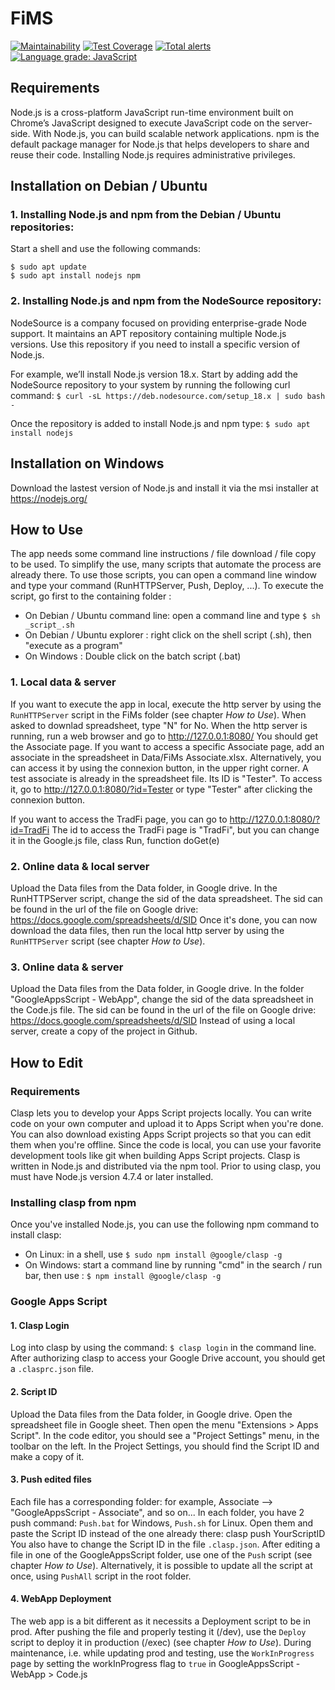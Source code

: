 # FiMS

[![Maintainability](https://api.codeclimate.com/v1/badges/c91149f9871e06746ae1/maintainability)](https://codeclimate.com/github/flodef/FiMS/maintainability)
[![Test Coverage](https://api.codeclimate.com/v1/badges/c91149f9871e06746ae1/test_coverage)](https://codeclimate.com/github/flodef/FiMS/test_coverage)
[![Total alerts](https://img.shields.io/lgtm/alerts/g/flodef/FiMS.svg?logo=lgtm&logoWidth=18)](https://lgtm.com/projects/g/flodef/FiMS/alerts/)
[![Language grade: JavaScript](https://img.shields.io/lgtm/grade/javascript/g/flodef/FiMS.svg?logo=lgtm&logoWidth=18)](https://lgtm.com/projects/g/flodef/FiMS/context:javascript)



## Requirements
Node.js is a cross-platform JavaScript run-time environment built on Chrome’s JavaScript designed to execute JavaScript code on the server-side. With Node.js, you can build scalable network applications.
npm is the default package manager for Node.js that helps developers to share and reuse their code.
Installing Node.js requires administrative privileges.

## Installation on Debian / Ubuntu
### 1. Installing Node.js and npm from the Debian / Ubuntu repositories:
Start a shell and use the following commands:
```
$ sudo apt update
$ sudo apt install nodejs npm
```

### 2. Installing Node.js and npm from the NodeSource repository:
NodeSource is a company focused on providing enterprise-grade Node support. It maintains an APT repository containing multiple Node.js versions. Use this repository if you need to install a specific version of Node.js.

For example, we’ll install Node.js version 18.x.
Start by adding add the NodeSource repository to your system by running the following curl command:
`$ curl -sL https://deb.nodesource.com/setup_18.x | sudo bash -`

Once the repository is added to install Node.js and npm type:
`$ sudo apt install nodejs`

## Installation on Windows
Download the lastest version of Node.js and install it via the msi installer at https://nodejs.org/

## How to Use
The app needs some command line instructions / file download / file copy to be used.
To simplify the use, many scripts that automate the process are already there.
To use those scripts, you can open a command line window and type your command (RunHTTPServer, Push, Deploy, ...).
To execute the script, go first to the containing folder :
- On Debian / Ubuntu command line: open a command line and type `$ sh _script_.sh`
- On Debian / Ubuntu explorer : right click on the shell script (.sh), then "execute as a program"
- On Windows : Double click on the batch script (.bat)

### 1. Local data & server
If you want to execute the app in local, execute the http server by using the `RunHTTPServer` script in the FiMs folder (see chapter _How to Use_).
When asked to downlad spreadsheet, type "N" for No.
When the http server is running, run a web browser and go to http://127.0.0.1:8080/
You should get the Associate page.
If you want to access a specific Associate page, add an associate in the spreadsheet in Data/FiMs Associate.xlsx.
Alternatively, you can access it by using the connexion button, in the upper right corner.
A test associate is already in the spreadsheet file. Its ID is "Tester".
To access it, go to http://127.0.0.1:8080/?id=Tester or type "Tester" after clicking the connexion button.

If you want to access the TradFi page, you can go to http://127.0.0.1:8080/?id=TradFi
The id to access the TradFi page is "TradFi", but you can change it in the Google.js file, class Run, function doGet(e)

### 2. Online data & local server
Upload the Data files from the Data folder, in Google drive.
In the RunHTTPServer script, change the sid of the data spreadsheet.
The sid can be found in the url of the file on Google drive:
https://docs.google.com/spreadsheets/d/SID
Once it's done, you can now download the data files, then run the local http server by using the `RunHTTPServer` script
(see chapter _How to Use_).

### 3. Online data & server
Upload the Data files from the Data folder, in Google drive.
In the folder "GoogleAppsScript - WebApp", change the sid of the data spreadsheet in the Code.js file.
The sid can be found in the url of the file on Google drive:
https://docs.google.com/spreadsheets/d/SID
Instead of using a local server, create a copy of the project in Github.

## How to Edit
### Requirements
Clasp lets you to develop your Apps Script projects locally. You can write code on your own computer and upload it to Apps Script when you're done. You can also download existing Apps Script projects so that you can edit them when you're offline. Since the code is local, you can use your favorite development tools like git when building Apps Script projects.
Clasp is written in Node.js and distributed via the npm tool.
Prior to using clasp, you must have Node.js version 4.7.4 or later installed.

### Installing clasp from npm
Once you've installed Node.js, you can use the following npm command to install clasp:
- On Linux: in a shell, use `$ sudo npm install @google/clasp -g`
- On Windows: start a command line by running "cmd" in the search / run bar, then use : `$ npm install @google/clasp -g`

### Google Apps Script
#### 1. Clasp Login
Log into clasp by using the command: `$ clasp login` in the command line.
After authorizing clasp to access your Google Drive account, you should get a `.clasprc.json` file.

#### 2. Script ID
Upload the Data files from the Data folder, in Google drive.
Open the spreadsheet file in Google sheet. Then open the menu "Extensions > Apps Script".
In the code editor, you should see a "Project Settings" menu, in the toolbar on the left.
In the Project Settings, you should find the Script ID and make a copy of it.

#### 3. Push edited files
Each file has a corresponding folder: for example, Associate --> "GoogleAppsScript - Associate", and so on...
In each folder, you have 2 push command: `Push.bat` for Windows, `Push.sh` for Linux.
Open them and paste the Script ID instead of the one already there: clasp push YourScriptID
You also have to change the Script ID in the file `.clasp.json`.
After editing a file in one of the GoogleAppsScript folder, use one of the `Push` script
(see chapter _How to Use_). Alternatively, it is possible to update all the script at once,
using `PushAll` script in the root folder.

#### 4. WebApp Deployment
The web app is a bit different as it necessits a Deployment script to be in prod.
After pushing the file and properly testing it (/dev), use the `Deploy` script to deploy it in production (/exec)
(see chapter _How to Use_).
During maintenance, i.e. while updating prod and testing, use the `WorkInProgress` page by setting the workInProgress flag to `true` in GoogleAppsScript - WebApp > Code.js
